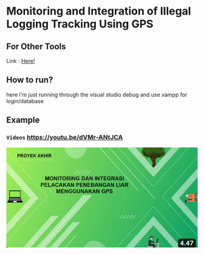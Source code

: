 # Monitoring and Integration of Illegal Logging Tracking Using GPS

## For Other Tools

Link : <a href = "https://1drv.ms/u/s!AnxXrMntEh4OmN0xWeJta7pClfBnLA?e=ZycYRc">Here!<a>

## How to run?

here I'm just running through the visual studio debug and use xampp for login/database

## Example

### `Videos` <https://youtu.be/dVMr-ANtJCA>

[![Watch the video](./assets/images/cover-video.png)](https://youtu.be/dVMr-ANtJCA)
